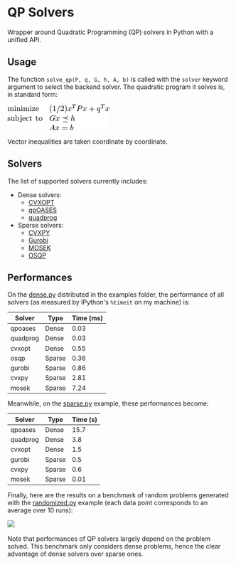 # QP Solvers

Wrapper around Quadratic Programming (QP) solvers in Python with a unified API.

## Usage

The function ``solve_qp(P, q, G, h, A, b)`` is called with the ``solver``
keyword argument to select the backend solver. The quadratic program it solves
is, in standard form:

<img src=".qp.png">

Vector inequalities are taken coordinate by coordinate.

## Solvers

The list of supported solvers currently includes:

- Dense solvers:
    - [CVXOPT](http://cvxopt.org/)
    - [qpOASES](https://projects.coin-or.org/qpOASES)
    - [quadprog](https://pypi.python.org/pypi/quadprog/)
- Sparse solvers:
    - [CVXPY](http://www.cvxpy.org/)
    - [Gurobi](https://www.gurobi.com/)
    - [MOSEK](https://mosek.com/)
    - [OSQP](https://github.com/oxfordcontrol/osqp)

## Performances

On the [dense.py](examples/dense.py) distributed in the examples folder, the
performance of all solvers (as measured by IPython's ``%timeit`` on my machine)
is:

| Solver   | Type   | Time (ms) |
| -------- | ------ | --------- |
| qpoases  | Dense  | 0.03      |
| quadprog | Dense  | 0.03      |
| cvxopt   | Dense  | 0.55      |
| osqp     | Sparse | 0.36      |
| gurobi   | Sparse | 0.86      |
| cvxpy    | Sparse | 2.81      |
| mosek    | Sparse | 7.24      |

Meanwhile, on the [sparse.py](examples/sparse.py) example, these performances
become:

| Solver   | Type   | Time (s) |
| -------- | ------ | -------- |
| qpoases  | Dense  | 15.7     |
| quadprog | Dense  | 3.8      |
| cvxopt   | Dense  | 1.5      |
| gurobi   | Sparse | 0.5      |
| cvxpy    | Sparse | 0.6      |
| mosek    | Sparse | 0.01     |

Finally, here are the results on a benchmark of random problems generated with
the [randomized.py](examples/randomized.py) example (each data point
corresponds to an average over 10 runs):

<img src="https://scaron.info/images/qp-benchmark.png">

Note that performances of QP solvers largely depend on the problem solved. This
benchmark only considers dense problems, hence the clear advantage of dense
solvers over sparse ones.
